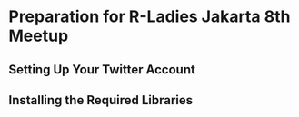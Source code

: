 # Preparation for R-Ladies Jakarta 8th Meetup

## Setting Up Your Twitter Account

## Installing the Required Libraries



